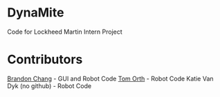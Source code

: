# DynaMite
Code for Lockheed Martin Intern Project 

# Contributors
[Brandon Chang](https://www.github.com/BChangs) - GUI and Robot Code
[Tom Orth](https://www.github.com/atf1999) - Robot Code
Katie Van Dyk (no github) - Robot Code
